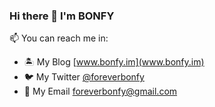 ### Hi there 👋 I'm BONFY

📫 You can reach me in:

- 🏝️ My Blog    [www.bonfy.im](www.bonfy.im)
- 🐦 My Twitter [@foreverbonfy](https://twitter.com/foreverbonfy)
- 📧 My Email   [foreverbonfy@gmail.com](foreverbonfy@gmail.com)



